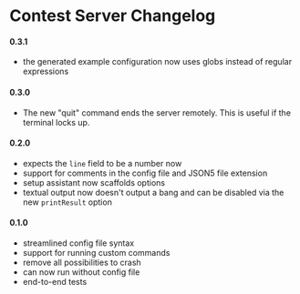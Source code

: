 # Contest Server Changelog

#### 0.3.1

- the generated example configuration now uses globs instead of regular
  expressions

#### 0.3.0

- The new "quit" command ends the server remotely. This is useful if the
  terminal locks up.

#### 0.2.0

- expects the `line` field to be a number now
- support for comments in the config file and JSON5 file extension
- setup assistant now scaffolds options
- textual output now doesn't output a bang and can be disabled via the new
  `printResult` option

#### 0.1.0

- streamlined config file syntax
- support for running custom commands
- remove all possibilities to crash
- can now run without config file
- end-to-end tests
